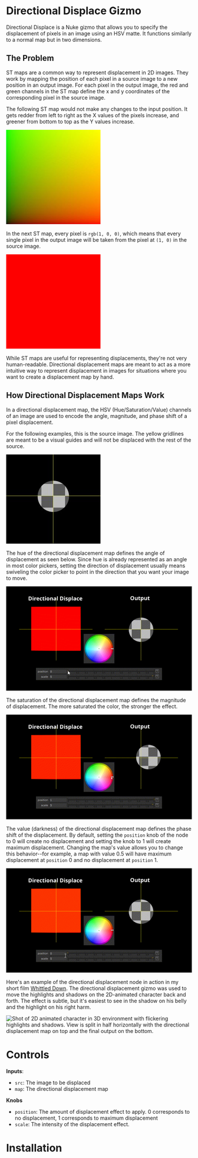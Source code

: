# Directional Displace Gizmo

Directional Displace is a Nuke gizmo that allows you to specify the displacement of pixels in an image using an HSV matte. It functions similarly to a normal map but in two dimensions.

## The Problem

ST maps are a common way to represent displacement in 2D images. They work by mapping the position of each pixel in a source image to a new position in an output image. For each pixel in the output image, the red and green channels in the ST map define the x and y coordinates of the corresponding pixel in the source image.

The following ST map would not make any changes to the input position. It gets redder from left to right as the X values of the pixels increase, and greener from bottom to top as the Y values increase.

![ST map that applies no transformation](assets/STMAP_BLANK.jpg)

In the next ST map, every pixel is `rgb(1, 0, 0)`, which means that every single pixel in the output image will be taken from the pixel at `(1, 0)` in the source image.

![alt text](assets/RED.jpg)

While ST maps are useful for representing displacements, they're not very human-readable. Directional displacement maps are meant to act as a more intuitive way to represent displacement in images for situations where you want to create a displacement map by hand.

## How Directional Displacement Maps Work

In a directional displacement map, the HSV (Hue/Saturation/Value) channels of an image are used to encode the angle, magnitude, and phase shift of a pixel displacement.

For the following examples, this is the source image. The yellow gridlines are meant to be a visual guides and will not be displaced with the rest of the source. 

![alt text](assets/source_image_example.jpg)

The hue of the directional displacement map defines the angle of displacement as seen below. Since hue is already represented as an angle in most color pickers, setting the direction of displacement usually means swiveling the color picker to point in the direction that you want your image to move.

![Gif of hue of directional displacement map changing and the output image updating to follow](assets/hue_demo.gif)

The saturation of the directional displacement map defines the magnitude of displacement. The more saturated the color, the stronger the effect.

![Gif of saturation of directional displacement map changing and the output image updating to follow](assets/saturation_demo.gif)

The value (darkness) of the directional displacement map defines the phase shift of the displacement. By default, setting the `position` knob of the node to 0 will create no displacement and setting the knob to 1 will create maximum displacement. Changing the map's value allows you to change this behavior--for example, a map with value 0.5 will have maximum displacement at `position` 0 and no displacement at `position` 1.

![Gif of value of directional displacement map changing and the output image updating to follow](assets/value_demo.gif)

Here's an example of the directional displacement node in action in my short film [Whittled Down](https://whittleddownfilm.ollyglenn.com). The directional displacement gizmo was used to move the highlights and shadows on the 2D-animated character back and forth. The effect is subtle, but it's easiest to see in the shadow on his belly and the highlight on his right harm.

![Shot of 2D animated character in 3D environment with flickering highlights and shadows. View is split in half horizontally with the directional displacement map on top and the final output on the bottom.](assets/whittled_down_demo.gif)

# Controls
**Inputs**: 
- `src`: The image to be displaced
- `map`: The directional displacement map

**Knobs**
- `position`: The amount of displacement effect to apply. 0 corresponds to no displacement, 1 corresponds to maximum displacement
- `scale`: The intensity of the displacement effect.

# Installation
